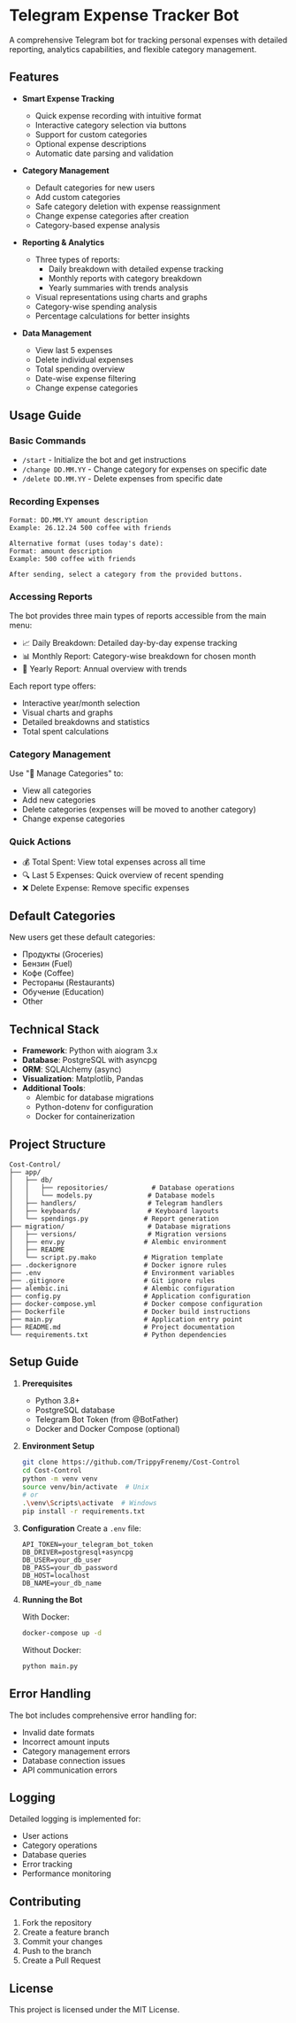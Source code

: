 # Telegram Expense Tracker Bot

A comprehensive Telegram bot for tracking personal expenses with detailed reporting, analytics capabilities, and flexible category management.

## Features

- **Smart Expense Tracking**
  - Quick expense recording with intuitive format
  - Interactive category selection via buttons
  - Support for custom categories
  - Optional expense descriptions
  - Automatic date parsing and validation

- **Category Management**
  - Default categories for new users
  - Add custom categories
  - Safe category deletion with expense reassignment
  - Change expense categories after creation
  - Category-based expense analysis

- **Reporting & Analytics**
  - Three types of reports:
    - Daily breakdown with detailed expense tracking
    - Monthly reports with category breakdown
    - Yearly summaries with trends analysis
  - Visual representations using charts and graphs
  - Category-wise spending analysis
  - Percentage calculations for better insights

- **Data Management**
  - View last 5 expenses
  - Delete individual expenses
  - Total spending overview
  - Date-wise expense filtering
  - Change expense categories

## Usage Guide

### Basic Commands
- `/start` - Initialize the bot and get instructions
- `/change DD.MM.YY` - Change category for expenses on specific date
- `/delete DD.MM.YY` - Delete expenses from specific date

### Recording Expenses
```
Format: DD.MM.YY amount description
Example: 26.12.24 500 coffee with friends

Alternative format (uses today's date):
Format: amount description
Example: 500 coffee with friends

After sending, select a category from the provided buttons.
```

### Accessing Reports
The bot provides three main types of reports accessible from the main menu:
- 📈 Daily Breakdown: Detailed day-by-day expense tracking
- 📊 Monthly Report: Category-wise breakdown for chosen month
- 📅 Yearly Report: Annual overview with trends

Each report type offers:
- Interactive year/month selection
- Visual charts and graphs
- Detailed breakdowns and statistics
- Total spent calculations

### Category Management
Use "📝 Manage Categories" to:
- View all categories
- Add new categories
- Delete categories (expenses will be moved to another category)
- Change expense categories

### Quick Actions
- 💰 Total Spent: View total expenses across all time
- 🔍 Last 5 Expenses: Quick overview of recent spending
- ❌ Delete Expense: Remove specific expenses

## Default Categories
New users get these default categories:
- Продукты (Groceries)
- Бензин (Fuel)
- Кофе (Coffee)
- Рестораны (Restaurants)
- Обучение (Education)
- Other

## Technical Stack

- **Framework**: Python with aiogram 3.x
- **Database**: PostgreSQL with asyncpg
- **ORM**: SQLAlchemy (async)
- **Visualization**: Matplotlib, Pandas
- **Additional Tools**: 
  - Alembic for database migrations
  - Python-dotenv for configuration
  - Docker for containerization

## Project Structure
```
Cost-Control/
├── app/
│   ├── db/
│   │   ├── repositories/           # Database operations
│   │   └── models.py              # Database models
│   ├── handlers/                  # Telegram handlers
│   ├── keyboards/                 # Keyboard layouts
│   └── spendings.py              # Report generation
├── migration/                     # Database migrations
│   ├── versions/                  # Migration versions
│   ├── env.py                    # Alembic environment
│   ├── README
│   └── script.py.mako            # Migration template
├── .dockerignore                 # Docker ignore rules
├── .env                          # Environment variables
├── .gitignore                    # Git ignore rules
├── alembic.ini                   # Alembic configuration
├── config.py                     # Application configuration
├── docker-compose.yml            # Docker compose configuration
├── Dockerfile                    # Docker build instructions
├── main.py                       # Application entry point
├── README.md                     # Project documentation
└── requirements.txt              # Python dependencies
```

## Setup Guide

1. **Prerequisites**
   - Python 3.8+
   - PostgreSQL database
   - Telegram Bot Token (from @BotFather)
   - Docker and Docker Compose (optional)

2. **Environment Setup**
   ```bash
   git clone https://github.com/TrippyFrenemy/Cost-Control
   cd Cost-Control
   python -m venv venv
   source venv/bin/activate  # Unix
   # or
   .\venv\Scripts\activate  # Windows
   pip install -r requirements.txt
   ```

3. **Configuration**
   Create a `.env` file:
   ```env
   API_TOKEN=your_telegram_bot_token
   DB_DRIVER=postgresql+asyncpg
   DB_USER=your_db_user
   DB_PASS=your_db_password
   DB_HOST=localhost
   DB_NAME=your_db_name
   ```

4. **Running the Bot**
   
   With Docker:
   ```bash
   docker-compose up -d
   ```

   Without Docker:
   ```bash
   python main.py
   ```

## Error Handling

The bot includes comprehensive error handling for:
- Invalid date formats
- Incorrect amount inputs
- Category management errors
- Database connection issues
- API communication errors

## Logging

Detailed logging is implemented for:
- User actions
- Category operations
- Database queries
- Error tracking
- Performance monitoring

## Contributing

1. Fork the repository
2. Create a feature branch
3. Commit your changes
4. Push to the branch
5. Create a Pull Request

## License

This project is licensed under the MIT License.
